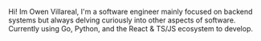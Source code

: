 
<!---
idqam/idqam is a ✨ special ✨ repository because its `README.md` (this file) appears on your GitHub profile.
You can click the Preview link to take a look at your changes.
--->

Hi! Im Owen Villareal, I'm a software engineer mainly focused on backend systems but always delving curiously into other aspects of software. Currently using Go, Python, and the React & TS/JS ecosystem to develop. 
